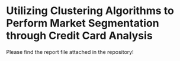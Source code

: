 # Utilizing Clustering Algorithms to Perform Market Segmentation through Credit Card Analysis

Please find the report file attached in the repository!
